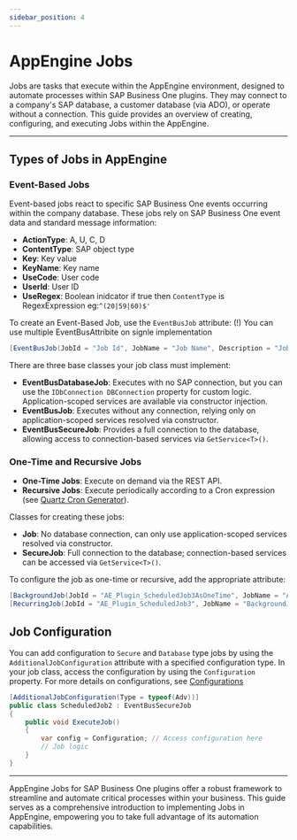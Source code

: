 ```yaml
---
sidebar_position: 4
---
```


# AppEngine Jobs

Jobs are tasks that execute within the AppEngine environment, designed to automate processes within SAP Business One plugins. They may connect to a company's SAP database, a customer database (via ADO), or operate without a connection. This guide provides an overview of creating, configuring, and executing Jobs within the AppEngine.

---

## Types of Jobs in AppEngine

### Event-Based Jobs

Event-based jobs react to specific SAP Business One events occurring within the company database. These jobs rely on SAP Business One event data and standard message information:

- **ActionType**: A, U, C, D
- **ContentType**: SAP object type
- **Key**: Key value
- **KeyName**: Key name
- **UseCode**: User code
- **UserId**: User ID
- **UseRegex**: Boolean inidcator if true then `ContentType` is RegexExpression eg:`^(20|59|60)$'`

To create an Event-Based Job, use the `EventBusJob` attribute:
(!) You can use multiple EventBusAttribite on signle implementation

```csharp
[EventBusJob(JobId = "Job Id", JobName = "Job Name", Description = "Job Description", ActionType = "*", ContentType = "CT_VO_OVMD")]
```

There are three base classes your job class must implement:

- **EventBusDatabaseJob**: Executes with no SAP connection, but you can use the `IDbConnection DBConnection` property for custom logic. Application-scoped services are available via constructor injection.
- **EventBusJob**: Executes without any connection, relying only on application-scoped services resolved via constructor.
- **EventBusSecureJob**: Provides a full connection to the database, allowing access to connection-based services via `GetService<T>()`.

### One-Time and Recursive Jobs

- **One-Time Jobs**: Execute on demand via the REST API.
- **Recursive Jobs**: Execute periodically according to a Cron expression (see [Quartz Cron Generator](https://www.freeformatter.com/cron-expression-generator-quartz.html)).

Classes for creating these jobs:

- **Job**: No database connection, can only use application-scoped services resolved via constructor.
- **SecureJob**: Full connection to the database; connection-based services can be accessed via `GetService<T>()`.

To configure the job as one-time or recursive, add the appropriate attribute:

```csharp
[BackgroundJob(JobId = "AE_Plugin_ScheduledJob3AsOneTime", JobName = "AE_Plugin_ScheduledJob3AsOneTime")]
[RecurringJob(JobId = "AE_Plugin_ScheduledJob3", JobName = "BackgroundJob3", CronExpression = "0/20 0 0 ? * * *")]
```

## Job Configuration

You can add configuration to `Secure` and `Database` type jobs by using the `AdditionalJobConfiguration` attribute with a specified configuration type. In your job class, access the configuration by using the `Configuration` property. For more details on configurations, see [Configurations](../../basic-and-business-logic/development-tools/Configuration/dev-config-json.md)

```csharp
[AdditionalJobConfiguration(Type = typeof(Adv))]
public class ScheduledJob2 : EventBusSecureJob
{
    public void ExecuteJob()
    {
        var config = Configuration; // Access configuration here
        // Job logic
    }
}
```

---
AppEngine Jobs for SAP Business One plugins offer a robust framework to streamline and automate critical processes within your business. This guide serves as a comprehensive introduction to implementing Jobs in AppEngine, empowering you to take full advantage of its automation capabilities.
